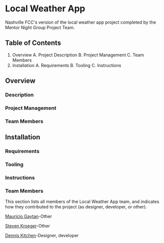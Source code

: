 # Local Weather App

Nashville FCC's version of the local weather app project completed by the Mentor Night Group Project Team.

## Table of Contents

1. Overview
   A. Project Description
   B. Project Management
   C. Team Members
1. Installation
   A. Requirements
   B. Tooling
   C. Instructions

## Overview
### Description
### Project Management
### Team Members

## Installation
### Requirements
### Tooling
### Instructions
### Team Members
This section lists all members of the Local Weather App team, and indicates how they contributed to the project (as designer, developer, or other).

<a href = "https://github.com/mgaytan">Mauricio Gaytan</a>-Other

<a href = "https://github.com/16-steven">Steven Kroeger</a>-Other

<a href = "https://github.com/denniswkitchen">Dennis Kitchen<a>-Designer, developer